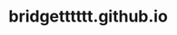 # bridgetttttt.github.io
<!Doctype html>
<html>
  <head>
    <meta charset="utf-8">
    <title>Nirvana</title>
    <style>
      
    </style>
  </head>
  <body>
    <h1 style="text-align:center;">All About Nirvana!</h1>
     <p style="text-align:center;">
      <img src="https://i.pinimg.com/564x/9c/eb/4b/9ceb4b06bae5f5fcb16c7bfe3b0c7aaf.jpg">
    </p>
  </body>
</html>
